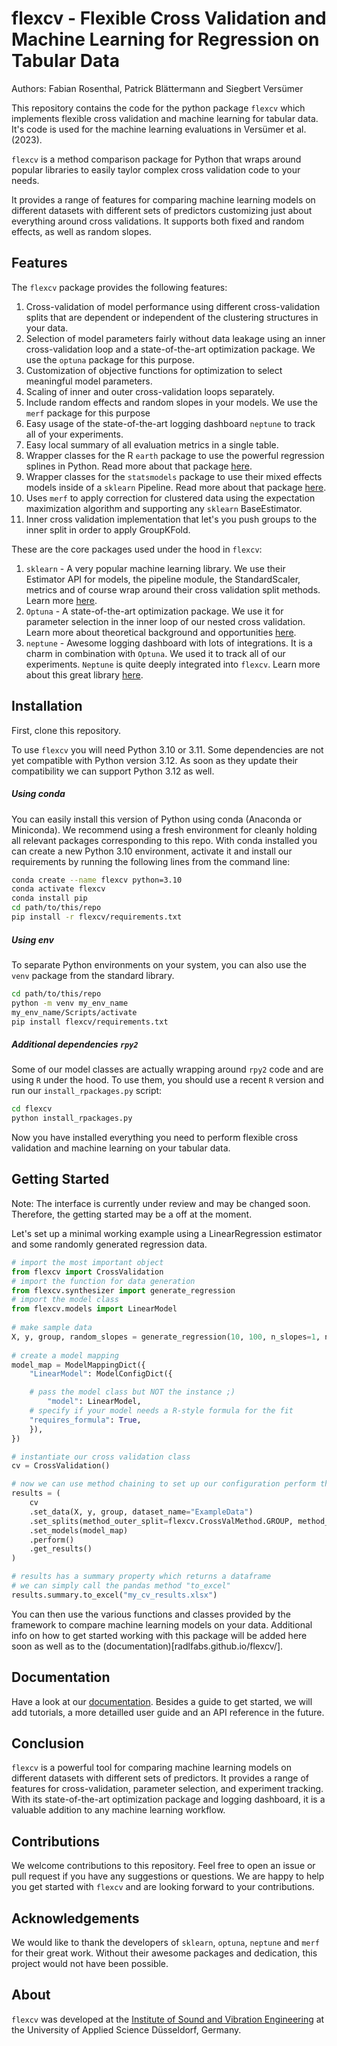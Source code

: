 # flexcv - Flexible Cross Validation and Machine Learning for Regression on Tabular Data

Authors: Fabian Rosenthal, Patrick Blättermann and Siegbert Versümer

This repository contains the code for the python package `flexcv` which implements flexible cross validation and machine learning for tabular data. It's code is used for the machine learning evaluations in Versümer et al. (2023).

`flexcv` is a method comparison package for Python that wraps around popular libraries to easily taylor complex cross validation code to your needs.

It provides a range of features for comparing machine learning models on different datasets with different sets of predictors customizing just about everything around cross validations. It supports both fixed and random effects, as well as random slopes.

## Features

The `flexcv` package provides the following features:

1. Cross-validation of model performance using different cross-validation splits that are dependent or independent of the clustering structures in your data.
2. Selection of model parameters fairly without data leakage using an inner cross-validation loop and a state-of-the-art optimization package. We use the `optuna` package for this purpose.
3. Customization of objective functions for optimization to select meaningful model parameters.
4. Scaling of inner and outer cross-validation loops separately.
5. Include random effects and random slopes in your models. We use the `merf` package for this purpose
6. Easy usage of the state-of-the-art logging dashboard `neptune` to track all of your experiments.
7. Easy local summary of all evaluation metrics in a single table.
8. Wrapper classes for the R `earth` package to use the powerful regression splines in Python. Read more about that package [here](https://www.rdocumentation.org/packages/earth/versions/5.3.2).
9. Wrapper classes for the `statsmodels` package to use their mixed effects models inside of a `sklearn` Pipeline. Read more about that package [here](https://github.com/manifoldai/merf).
10. Uses `merf` to apply correction for clustered data using the expectation maximization algorithm and supporting any `sklearn` BaseEstimator.
11. Inner cross validation implementation that let's you push groups to the inner split in order to apply GroupKFold.

These are the core packages used under the hood in `flexcv`:

1. `sklearn` - A very popular machine learning library. We use their Estimator API for models, the pipeline module, the StandardScaler, metrics and of course wrap around their cross validation split methods. Learn more [here](https://scikit-learn.org/stable/).
2. `Optuna` - A state-of-the-art optimization package. We use it for parameter selection in the inner loop of our nested cross validation. Learn more about theoretical background and opportunities [here](https://optuna.org/).
3. `neptune` - Awesome logging dashboard with lots of integrations. It is a charm in combination with `Optuna`. We used it to track all of our experiments. `Neptune` is quite deeply integrated into `flexcv`. Learn more about this great library [here](https://neptune.ai/).

## Installation

First, clone this repository.

To use `flexcv` you will need Python 3.10 or 3.11. Some dependencies are not yet compatible with Python version 3.12. As soon as they update their compatibility we can support Python 3.12 as well.

##### Using conda

You can easily install this version of Python using conda (Anaconda or Miniconda). We recommend using a fresh environment for cleanly holding all relevant packages corresponding to this repo. With conda installed you can create a new Python 3.10 environment, activate it and install our requirements by running the following lines from the command line:

```bash
conda create --name flexcv python=3.10
conda activate flexcv
conda install pip
cd path/to/this/repo
pip install -r flexcv/requirements.txt
```

##### Using env

To separate Python environments on your system, you can also use the `venv` package from the standard library.

```bash
cd path/to/this/repo
python -m venv my_env_name
my_env_name/Scripts/activate
pip install flexcv/requirements.txt
```

##### Additional dependencies `rpy2`

Some of our model classes are actually wrapping around `rpy2` code and are using `R` under the hood. To use them, you should use a recent `R` version and run our `install_rpackages.py` script:

```bash
cd flexcv
python install_rpackages.py
```

Now you have installed everything you need to perform flexible cross validation and machine learning on your tabular data.

## Getting Started

Note: The interface is currently under review and may be changed soon. Therefore, the getting started may be a off at the moment.

Let's set up a minimal working example using a LinearRegression estimator and some randomly generated regression data.

```py
# import the most important object
from flexcv import CrossValidation
# import the function for data generation
from flexcv.synthesizer import generate_regression
# import the model class
from flexcv.models import LinearModel
  
# make sample data
X, y, group, random_slopes = generate_regression(10, 100, n_slopes=1, noise_level=9.1e-2)
  
# create a model mapping
model_map = ModelMappingDict({
    "LinearModel": ModelConfigDict({

	# pass the model class but NOT the instance ;)
        "model": LinearModel,
	# specify if your model needs a R-style formula for the fit
	"requires_formula": True,
    }),
})

# instantiate our cross validation class
cv = CrossValidation()

# now we can use method chaining to set up our configuration perform the cross validation
results = (
    cv
    .set_data(X, y, group, dataset_name="ExampleData")
    .set_splits(method_outer_split=flexcv.CrossValMethod.GROUP, method_inner_split=flexcv.CrossValMethod.KFOLD)
    .set_models(model_map)
    .perform()
    .get_results()
)

# results has a summary property which returns a dataframe
# we can simply call the pandas method "to_excel"
results.summary.to_excel("my_cv_results.xlsx")
```

You can then use the various functions and classes provided by the framework to compare machine learning models on your data.
Additional info on how to get started working with this package will be added here soon as well as to the (documentation)[radlfabs.github.io/flexcv/].

## Documentation

Have a look at our [documentation](https://radlfabs.github.io/flexcv/). Besides a guide to get started, we will add tutorials, a more detailled user guide and an API reference in the future.

## Conclusion

`flexcv` is a powerful tool for comparing machine learning models on different datasets with different sets of predictors. It provides a range of features for cross-validation, parameter selection, and experiment tracking. With its state-of-the-art optimization package and logging dashboard, it is a valuable addition to any machine learning workflow.

## Contributions

We welcome contributions to this repository. Feel free to open an issue or pull request if you have any suggestions or questions. We are happy to help you get started with `flexcv` and are looking forward to your contributions.

## Acknowledgements

We would like to thank the developers of `sklearn`, `optuna`, `neptune` and `merf` for their great work. Without their awesome packages and dedication, this project would not have been possible.

## About

`flexcv` was developed at the [Institute of Sound and Vibration Engineering](https://isave.hs-duesseldorf.de/) at the University of Applied Science Düsseldorf, Germany.

